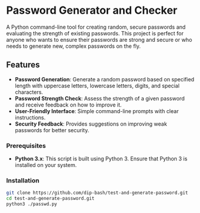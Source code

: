 # Password Generator and Checker

A Python command-line tool for creating random, secure passwords and evaluating the strength of existing passwords. This project is perfect for anyone who wants to ensure their passwords are strong and secure or who needs to generate new, complex passwords on the fly.

## Features

- **Password Generation**: Generate a random password based on specified length with uppercase letters, lowercase letters, digits, and special characters.
- **Password Strength Check**: Assess the strength of a given password and receive feedback on how to improve it.
- **User-Friendly Interface**: Simple command-line prompts with clear instructions.
- **Security Feedback**: Provides suggestions on improving weak passwords for better security.

### Prerequisites

- **Python 3.x**: This script is built using Python 3. Ensure that Python 3 is installed on your system.

### Installation

   ```bash
   git clone https://github.com/dip-bash/test-and-generate-password.git
   cd test-and-generate-password.git
   python3 ./passwd.py


